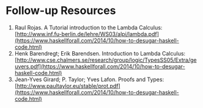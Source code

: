 # Follow-up Resources

1. Raul Rojas. A Tutorial introduction to the Lambda Calculus: [http://www.inf.fu-berlin.de/lehre/WS03/alpi/lambda.pdf](https://www.haskellforall.com/2014/10/how-to-desugar-haskell-code.html)
2. Henk Barendregt; Erik Barendsen. Introduction to Lambda Calculus: [http://www.cse.chalmers.se/research/group/logic/TypesSS05/Extra/geuvers.pdf](https://www.haskellforall.com/2014/10/how-to-desugar-haskell-code.html)
3. Jean-Yves Girard; P. Taylor; Yves Lafon. Proofs and Types: [http://www.paultaylor.eu/stable/prot.pdf](https://www.haskellforall.com/2014/10/how-to-desugar-haskell-code.html)
